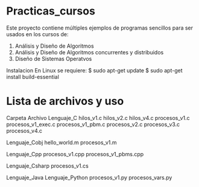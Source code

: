 # Practicas_cursos

Este proyecto contiene múltiples ejemplos de programas sencillos para
ser usados en los cursos de:

1. Análisis y Diseño de Algoritmos
2. Análisis y Diseño de Algoritmos concurrentes y distribuidos
3. Diseño de Sistemas Operatvos

Instalacion
  En Linux se requiere:
    $ sudo apt-get update
	  $ sudo apt-get install build-essential 

# Lista de archivos y uso

Carpeta             Archivo
Lenguaje_C
                    hilos_v1.c
                    hilos_v2.c
                    hilos_v4.c
                    procesos_v1.c
                    procesos_v1_exec.c
                    procesos_v1_pbm.c
                    procesos_v2.c
                    procesos_v3.c
                    procesos_v4.c

Lenguaje_Cobj
                    hello_world.m
                    procesos_v1.m

Lenguaje_Cpp
                    procesos_v1.cpp
                    procesos_v1_pbms.cpp

Lenguaje_Csharp
                    procesos_v1.cs

Lenguaje_Java
Lenguaje_Python
                    procesos_v1.py
                    procesos_vars.py
